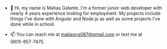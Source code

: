 - 👋 Hi, my name is Matias Galante. I'm a former junior web developer with nearly 4 years experience looking for employment. My projects include things I've done with Angular and Node.js as well as some projects I've done while in school.
<!-- 🌱 I’m currently learning ... -->
<!--- 💞️ I’m looking to collaborate on ... -->
- 📫 You can reach me at matiasng087@gmail.com or text me at (801)-857-7475.

<!---
CarpalCarp/CarpalCarp is a ✨ special ✨ repository because its `README.md` (this file) appears on your GitHub profile.
You can click the Preview link to take a look at your changes.
--->
